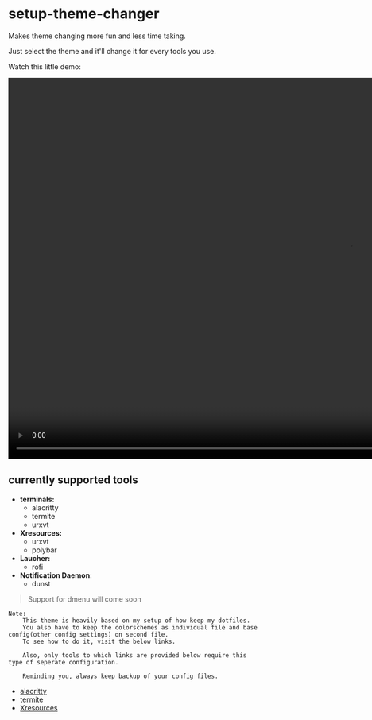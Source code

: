 # setup-theme-changer

Makes theme changing more fun and less time taking.

Just select the theme and it'll change it for every tools you use.

Watch this little demo:

<p align="center">
	<video width="1366" height="768" controls>
		<source src="sc_vid/demo1.mkv">
	</video>
</p>

## currently supported tools

* **terminals:**
	- alacritty
	- termite
	- urxvt
* **Xresources:**
	- urxvt
	- polybar
* **Laucher:**
	- rofi
* **Notification Daemon**:
	- dunst

> Support for dmenu will come soon


```
Note:
	This theme is heavily based on my setup of how keep my dotfiles.
	You also have to keep the colorschemes as individual file and base config(other config settings) on second file.
	To see how to do it, visit the below links.

	Also, only tools to which links are provided below require this type of seperate configuration.

	Reminding you, always keep backup of your config files.
```

* [alacritty](https://github.com/coolabhays/my-config-files/tree/master/.config/alacritty)
* [termite](https://github.com/coolabhays/my-config-files/tree/master/.config/termite)
* [Xresources](https://github.com/coolabhays/my-config-files/tree/master/.config/xresources_colors)
